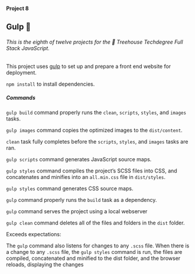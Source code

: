 #### Project 8

## Gulp 🍹

###### This is the eighth of twelve projects for the 🏡 Treehouse Techdegree Full Stack JavaScript.

This project uses [gulp](https://gulpjs.com/) to set up and prepare a front end website for deployment.

`npm install` to install dependencies.


##### Commands 

`gulp build` command properly runs the `clean`, `scripts`, `styles`, and `images` tasks.

`gulp images` command copies the optimized images to the `dist/content`.

`clean` task fully completes before the `scripts`, `styles`, and `images` tasks are ran.

`gulp scripts` command generates JavaScript source maps.

`gulp styles` command compiles the project’s SCSS files into CSS, and concatenates and minifies into an `all.min.css` file in `dist/styles`.

`gulp styles` command generates CSS source maps.

`gulp` command properly runs the `build` task as a dependency.

`gulp` command serves the project using a local webserver

`gulp clean` command deletes all of the files and folders in the `dist` folder.


Exceeds expectations:

The `gulp` command also listens for changes to any `.scss` file. When there is a change to any `.scss` file, the `gulp styles` command is run, the files are compiled, concatenated and minified to the dist folder, and the browser reloads, displaying the changes